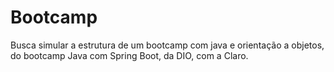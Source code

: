 # Bootcamp

Busca simular a estrutura de um bootcamp com java e orientação a objetos, do bootcamp Java com Spring Boot, da DIO, com a Claro.